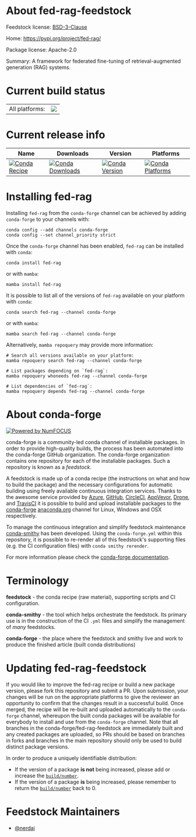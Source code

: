 About fed-rag-feedstock
=======================

Feedstock license: [BSD-3-Clause](https://github.com/conda-forge/fed-rag-feedstock/blob/main/LICENSE.txt)

Home: https://pypi.org/project/fed-rag/

Package license: Apache-2.0

Summary: A framework for federated fine-tuning of retrieval-augmented generation (RAG) systems.

Current build status
====================


<table><tr><td>All platforms:</td>
    <td>
      <a href="https://dev.azure.com/conda-forge/feedstock-builds/_build/latest?definitionId=25499&branchName=main">
        <img src="https://dev.azure.com/conda-forge/feedstock-builds/_apis/build/status/fed-rag-feedstock?branchName=main">
      </a>
    </td>
  </tr>
</table>

Current release info
====================

| Name | Downloads | Version | Platforms |
| --- | --- | --- | --- |
| [![Conda Recipe](https://img.shields.io/badge/recipe-fed--rag-green.svg)](https://anaconda.org/conda-forge/fed-rag) | [![Conda Downloads](https://img.shields.io/conda/dn/conda-forge/fed-rag.svg)](https://anaconda.org/conda-forge/fed-rag) | [![Conda Version](https://img.shields.io/conda/vn/conda-forge/fed-rag.svg)](https://anaconda.org/conda-forge/fed-rag) | [![Conda Platforms](https://img.shields.io/conda/pn/conda-forge/fed-rag.svg)](https://anaconda.org/conda-forge/fed-rag) |

Installing fed-rag
==================

Installing `fed-rag` from the `conda-forge` channel can be achieved by adding `conda-forge` to your channels with:

```
conda config --add channels conda-forge
conda config --set channel_priority strict
```

Once the `conda-forge` channel has been enabled, `fed-rag` can be installed with `conda`:

```
conda install fed-rag
```

or with `mamba`:

```
mamba install fed-rag
```

It is possible to list all of the versions of `fed-rag` available on your platform with `conda`:

```
conda search fed-rag --channel conda-forge
```

or with `mamba`:

```
mamba search fed-rag --channel conda-forge
```

Alternatively, `mamba repoquery` may provide more information:

```
# Search all versions available on your platform:
mamba repoquery search fed-rag --channel conda-forge

# List packages depending on `fed-rag`:
mamba repoquery whoneeds fed-rag --channel conda-forge

# List dependencies of `fed-rag`:
mamba repoquery depends fed-rag --channel conda-forge
```


About conda-forge
=================

[![Powered by
NumFOCUS](https://img.shields.io/badge/powered%20by-NumFOCUS-orange.svg?style=flat&colorA=E1523D&colorB=007D8A)](https://numfocus.org)

conda-forge is a community-led conda channel of installable packages.
In order to provide high-quality builds, the process has been automated into the
conda-forge GitHub organization. The conda-forge organization contains one repository
for each of the installable packages. Such a repository is known as a *feedstock*.

A feedstock is made up of a conda recipe (the instructions on what and how to build
the package) and the necessary configurations for automatic building using freely
available continuous integration services. Thanks to the awesome service provided by
[Azure](https://azure.microsoft.com/en-us/services/devops/), [GitHub](https://github.com/),
[CircleCI](https://circleci.com/), [AppVeyor](https://www.appveyor.com/),
[Drone](https://cloud.drone.io/welcome), and [TravisCI](https://travis-ci.com/)
it is possible to build and upload installable packages to the
[conda-forge](https://anaconda.org/conda-forge) [anaconda.org](https://anaconda.org/)
channel for Linux, Windows and OSX respectively.

To manage the continuous integration and simplify feedstock maintenance
[conda-smithy](https://github.com/conda-forge/conda-smithy) has been developed.
Using the ``conda-forge.yml`` within this repository, it is possible to re-render all of
this feedstock's supporting files (e.g. the CI configuration files) with ``conda smithy rerender``.

For more information please check the [conda-forge documentation](https://conda-forge.org/docs/).

Terminology
===========

**feedstock** - the conda recipe (raw material), supporting scripts and CI configuration.

**conda-smithy** - the tool which helps orchestrate the feedstock.
                   Its primary use is in the construction of the CI ``.yml`` files
                   and simplify the management of *many* feedstocks.

**conda-forge** - the place where the feedstock and smithy live and work to
                  produce the finished article (built conda distributions)


Updating fed-rag-feedstock
==========================

If you would like to improve the fed-rag recipe or build a new
package version, please fork this repository and submit a PR. Upon submission,
your changes will be run on the appropriate platforms to give the reviewer an
opportunity to confirm that the changes result in a successful build. Once
merged, the recipe will be re-built and uploaded automatically to the
`conda-forge` channel, whereupon the built conda packages will be available for
everybody to install and use from the `conda-forge` channel.
Note that all branches in the conda-forge/fed-rag-feedstock are
immediately built and any created packages are uploaded, so PRs should be based
on branches in forks and branches in the main repository should only be used to
build distinct package versions.

In order to produce a uniquely identifiable distribution:
 * If the version of a package **is not** being increased, please add or increase
   the [``build/number``](https://docs.conda.io/projects/conda-build/en/latest/resources/define-metadata.html#build-number-and-string).
 * If the version of a package **is** being increased, please remember to return
   the [``build/number``](https://docs.conda.io/projects/conda-build/en/latest/resources/define-metadata.html#build-number-and-string)
   back to 0.

Feedstock Maintainers
=====================

* [@nerdai](https://github.com/nerdai/)

